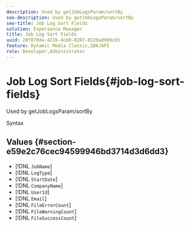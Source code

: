 ```yaml
---
description: Used by getJobLogsParam/sortBy
seo-description: Used by getJobLogsParam/sortBy
seo-title: Job Log Sort Fields
solution: Experience Manager
title: Job Log Sort Fields
uuid: 20f870da-421b-4cb0-8287-0220ad9b9cb5
feature: Dynamic Media Classic,SDK/API
role: Developer,Administrator
---
```


# Job Log Sort Fields{#job-log-sort-fields}

Used by getJobLogsParam/sortBy

 Syntax 

## Values {#section-e59e2c76cec94599946bd3714d3d6dd3}

* [!DNL `JobName`] 
* [!DNL `LogType`] 
* [!DNL `StartDate`] 
* [!DNL `CompanyName`] 
* [!DNL `UserId`] 
* [!DNL `Email`] 
* [!DNL `FileErrorCount`] 
* [!DNL `FileWarningCount`] 
* [!DNL `FileSuccessCount`]

